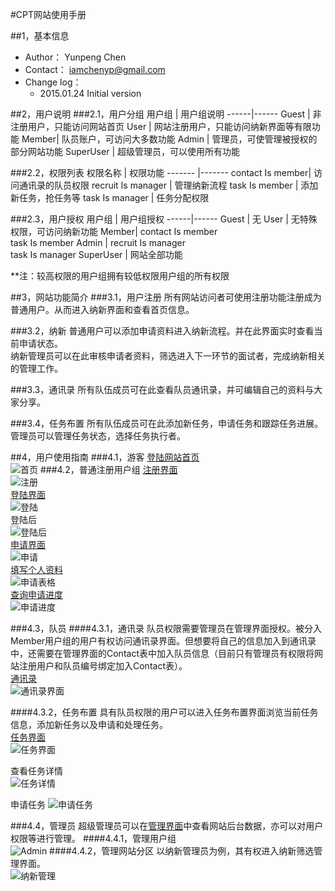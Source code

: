#CPT网站使用手册


<div id="category"></div>   

##1，基本信息
- Author：  Yunpeng Chen
- Contact： iamchenyp@gmail.com	
- Change log：
	- 2015.01.24 Initial version 

##2，用户说明
###2.1，用户分组
用户组 | 用户组说明
------|------
Guest | 非注册用户，只能访问网站首页
User  | 网站注册用户，只能访问纳新界面等有限功能
Member| 队员账户，可访问大多数功能 
Admin | 管理员，可使管理被授权的部分网站功能
SuperUser | 超级管理员，可以使用所有功能

###2.2，权限列表
权限名称 | 权限功能
------- |-------
contact Is member| 访问通讯录的队员权限
recruit Is manager | 管理纳新流程
task Is member  | 添加新任务，抢任务等
task Is manager | 任务分配权限


###2.3，用户授权
用户组 | 用户组授权
------|------
Guest | 无
User  | 无特殊权限，可访问纳新功能
Member| contact Is member<br>task Is member
Admin | recruit Is manager<br>task Is manager
SuperUser | 网站全部功能

**注：较高权限的用户组拥有较低权限用户组的所有权限


##3，网站功能简介
###3.1，用户注册
所有网站访问者可使用注册功能注册成为普通用户。从而进入纳新界面和查看首页信息。

###3.2，纳新
普通用户可以添加申请资料进入纳新流程。并在此界面实时查看当前申请状态。  
纳新管理员可以在此审核申请者资料，筛选进入下一环节的面试者，完成纳新相关的管理工作。

###3.3，通讯录
所有队伍成员可在此查看队员通讯录，并可编辑自己的资料与大家分享。

###3.4，任务布置
所有队伍成员可在此添加新任务，申请任务和跟踪任务进展。  
管理员可以管理任务状态，选择任务执行者。

##4，用户使用指南
###4.1，游客
[登陆网站首页](http://zjucpt.duapp.com)  
![首页](http://bcs.duapp.com/cptzju/用户手册图片/intro.png)
###4.2，普通注册用户组
[注册界面](http://zjucpt.duapp.com/register/)  
![注册](http://bcs.duapp.com/cptzju/用户手册图片/register.png)  
[登陆界面](http://zjucpt.duapp.com/login/)  
![登陆](http://bcs.duapp.com/cptzju/用户手册图片/login.png)  
登陆后  
![登陆后](http://bcs.duapp.com/cptzju/用户手册图片/afterlogin.png)  
[申请界面](http://zjucpt.duapp.com/join/)  
![申请](http://bcs.duapp.com/cptzju/用户手册图片/recruit.png)   
[填写个人资料](http://zjucpt.duapp.com/join/apply/)  
![申请表格](http://bcs.duapp.com/cptzju/用户手册图片/recruitform.png)  
[查询申请进度](http://zjucpt.duapp.com/join/)  
![申请进度](http://bcs.duapp.com/cptzju/用户手册图片/recruitprocess.png)  

###4.3，队员
####4.3.1，通讯录
队员权限需要管理员在管理界面授权。被分入Member用户组的用户有权访问通讯录界面。但想要将自己的信息加入到通讯录中，还需要在管理界面的Contact表中加入队员信息（目前只有管理员有权限将网站注册用户和队员编号绑定加入Contact表）。  
[通讯录](http://zjucpt.duapp.com/contact/)  
![通讯录界面](http://bcs.duapp.com/cptzju/用户手册图片/member/contact.png)  

####4.3.2，任务布置
具有队员权限的用户可以进入任务布置界面浏览当前任务信息，添加新任务以及申请和处理任务。  
[任务界面](http://zjucpt.duapp.com/task/)  
![任务界面](http://bcs.duapp.com/cptzju/用户手册图片/member/tasks.png)  

查看任务详情   
![任务详情](http://bcs.duapp.com/cptzju/用户手册图片/member/task_info.png)   

申请任务
![申请任务](http://bcs.duapp.com/cptzju/用户手册图片/member/task_apply.png)

###4.4，管理员
超级管理员可以在[管理界面](http://zjucpt.duapp.com/admin)中查看网站后台数据，亦可以对用户权限等进行管理。
####4.4.1，管理用户组  
![Admin](http://bcs.duapp.com/cptzju/用户手册图片/member/admin.png)
####4.4.2，管理网站分区
以纳新管理员为例，其有权进入纳新筛选管理界面。  
![纳新管理](http://bcs.duapp.com/cptzju/用户手册图片/member/recruit_manager.png)


<link rel="stylesheet" href="http://yandex.st/highlightjs/6.2/styles/googlecode.min.css">
<script src="http://code.jquery.com/jquery-1.7.2.min.js"></script>
<script src="http://yandex.st/highlightjs/6.2/highlight.min.js"></script>
<script>hljs.initHighlightingOnLoad();</script>
<script type="text/javascript">
 $(document).ready(function(){
      $("h2,h3,h4,h5,h6").each(function(i,item){
        var tag = $(item).get(0).localName;
        $(item).attr("id","wow"+i);
        $("#category").append('<a class="new'+tag+'" href="#wow'+i+'">'+$(this).text()+'</a></br>');
        $(".newh2").css("margin-left",0);
        $(".newh3").css("margin-left",20);
        $(".newh4").css("margin-left",40);
        $(".newh5").css("margin-left",60);
        $(".newh6").css("margin-left",80);
      });
 });
</script>